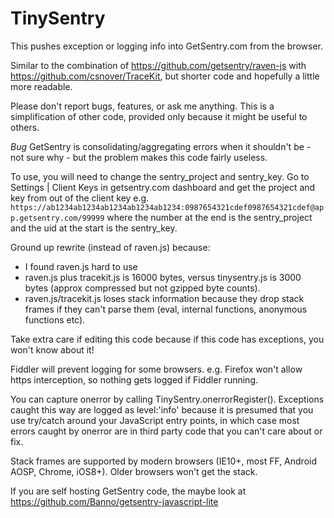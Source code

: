 # TinySentry

This pushes exception or logging info into GetSentry.com from the browser.

Similar to the combination of https://github.com/getsentry/raven-js with https://github.com/csnover/TraceKit, but shorter code and hopefully a little more readable.

Please don't report bugs, features, or ask me anything. This is a simplification of other code, provided only because it might be useful to others.

*Bug* GetSentry is consolidating/aggregating errors when it shouldn't be - not sure why - but the problem makes this code fairly useless.

To use, you will need to change the sentry_project and sentry_key. Go to Settings | Client Keys in getsentry.com dashboard and get the project and key from out of the client key e.g. `https://ab1234ab1234ab1234ab1234ab1234:0987654321cdef0987654321cdef@app.getsentry.com/99999` where the number at the end is the sentry_project and the uid at the start is the sentry_key.

Ground up rewrite (instead of raven.js) because:
 - I found raven.js hard to use
 - raven.js plus tracekit.js is 16000 bytes, versus tinysentry.js is 3000 bytes (approx compressed but not gzipped byte counts).
 - raven.js/tracekit.js loses stack information because they drop stack frames if they can't parse them (eval, internal functions, anonymous functions etc).

Take extra care if editing this code because if this code has exceptions, you won't know about it!

Fiddler will prevent logging for some browsers. e.g. Firefox won't allow https interception, so nothing gets logged if Fiddler running.

You can capture onerror by calling TinySentry.onerrorRegister(). Exceptions caught this way are logged as level:'info' because it is presumed that you use try/catch around your JavaScript entry points, in which case most errors caught by onerror are in third party code that you can't care about or fix.

Stack frames are supported by modern browsers (IE10+, most FF, Android AOSP, Chrome, iOS8+). Older browsers won't get the stack.

If you are self hosting GetSentry code, the maybe look at https://github.com/Banno/getsentry-javascript-lite
